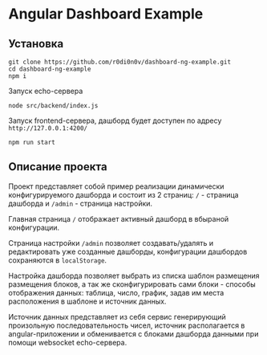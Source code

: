 # Angular Dashboard Example

## Установка

```
git clone https://github.com/r0di0n0v/dashboard-ng-example.git
cd dashboard-ng-example
npm i
```
Запуск echo-сервера
```
node src/backend/index.js
```
Запуск frontend-сервера, дашборд будет доступен по адресу `http://127.0.0.1:4200/`
```
npm run start
```

## Описание проекта
Проект представляет собой пример реализации динамически конфигурируемого дашборда и состоит из 2 страниц: `/` - страница дашборда и `/admin` - страница настройки.

Главная страница `/` отображает активный дашборд в вбыраной конфигурации.

Страница настройки `/admin` позволяет создавать/удалять и редактировать уже созданные дашборды, конфигурации дашбордов сохраняются в `localStorage`.

Настройка дашборда позволяет выбрать из списка шаблон размещения размещения блоков, а так же сконфигурировать сами блоки - способы отображения данных: таблица, число, график, задав им места расположения в шаблоне и источник данных.

Источник данных представляет из себя сервис генерирующий произольную последовательность чисел, источник располагается в angular-приложении и обменивается с блоками дашборда данными при помощи websocket echo-сервера.
